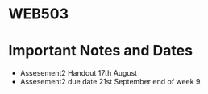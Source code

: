 # WEB503
# Important Notes and Dates

* Assesement2 Handout 17th August
* Assesement2 due date 21st September end of week 9

